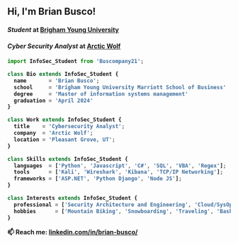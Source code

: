 <h2> Hi, I'm Brian Busco!</h2>
<h4><em>Student</em> at <a href="https://marriott.byu.edu/" target="_blank">Brigham Young University</a><h4>
<h4><em>Cyber Security Analyst</em> at <a href="https://arcticwolf.com/" target="_blank">Arctic Wolf</a><h4>

```js
import InfoSec_Student from 'Buscompany21';

class Bio extends InfoSec_Student {
  name       = 'Brian Busco';
  school     = 'Brigham Young University Marriott School of Business'
  degree     = 'Master of information systems management'
  graduation = 'April 2024'
}

class Work extends InfoSec_Student {
  title    = 'Cybersecurity Analyst';
  company  = 'Arctic Wolf';
  location = 'Pleasant Grove, UT';
}

class Skills extends InfoSec_Student {
  languages  = ['Python', 'Javascript', 'C#', 'SQL', 'VBA', 'Regex'];
  tools      = ['Kali', 'Wireshark', 'Kibana', 'TCP/IP Networking'];
  frameworks = ['ASP.NET', 'Python Django', 'Node JS'];
}

class Interests extends InfoSec_Student {
  professional = ['Security Architecture and Engineering', 'Cloud/SysOps', 'Security and Risk Management'];
  hobbies      = ['Mountain Biking', 'Snowboarding', 'Traveling', 'Basketball'];
}
```
📫 Reach me: [linkedin.com/in/brian-busco/](https://www.linkedin.com/in/brian-busco/)
